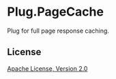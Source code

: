 # Plug.PageCache

Plug for full page response caching.


## License

[Apache License, Version 2.0](http://www.apache.org/licenses/LICENSE-2.0)

